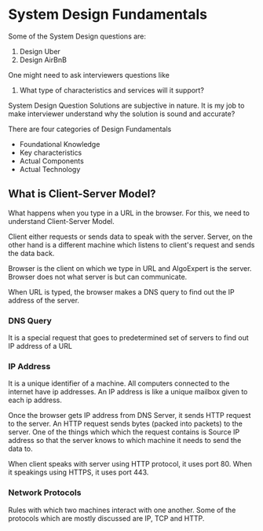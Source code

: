 # System Design Fundamentals

Some of the System Design questions are:

1. Design Uber
2. Design AirBnB

One might need to ask interviewers questions like

1. What type of characteristics and services will it support?

System Design Question Solutions are subjective in nature. It is my job to make interviewer understand why the solution is sound and accurate?

There are four categories of Design Fundamentals

- Foundational Knowledge
- Key characteristics
- Actual Components
- Actual Technology

## What is Client-Server Model?

What happens when you type in a URL in the browser. For this, we need to understand Client-Server Model.

<!-- ----------------------------------------------------->

<!-- Client                                                Server -->

<!-- <<---------------------------------------------------->

Client either requests or sends data to speak with the server. Server, on the other hand is a different machine which listens to client's request and sends the data back.

Browser is the client on which we type in URL and AlgoExpert is the server. Browser does not what server is but can communicate.

When URL is typed, the browser makes a DNS query to find out the IP address of the server.

### DNS Query

It is a special request that goes to predetermined set of servers to find out IP address of a URL

### IP Address

It is a unique identifier of a machine. All computers connected to the internet have ip addresses. An IP address is like a unique mailbox given to each ip address.

Once the browser gets IP address from DNS Server, it sends HTTP request to the server. An HTTP request sends bytes (packed into packets) to the server. One of the things which which the request contains is Source IP address so that the server knows to which machine it needs to send the data to.

When client speaks with server using HTTP protocol, it uses port 80. When it speakings using HTTPS, it uses port 443.

### Network Protocols

Rules with which two machines interact with one another. Some of the protocols which are mostly discussed are IP, TCP and HTTP.
